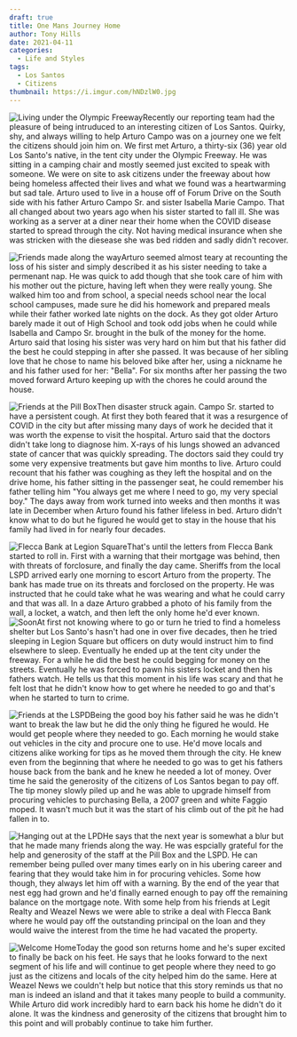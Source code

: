 ```yaml
---
draft: true
title: One Mans Journey Home
author: Tony Hills
date: 2021-04-11
categories:
  - Life and Styles
tags:
  - Los Santos
  - Citizens
thumbnail: https://i.imgur.com/hNDzlW0.jpg
---
```


<img src="https://i.imgur.com/SPdeSS9.jpg" class="photo-left" alt="Living under the Olympic Freeway" title="Living under the Olympic Freeway" />Recently our reporting team had the pleasure of being intruduced to an interesting citizen of Los Santos. Quirky, shy, and always willing to help Arturo Campo was on a journey one we felt the citizens should join him on. We first met Arturo, a thirty-six (36) year old Los Santo's native, in the tent city under the Olympic Freeway. He was sitting in a camping chair and mostly seemed just excited to speak with someone. We were on site to ask citizens under the freeway about how being homeless affected their lives and what we found was a heartwarming but sad tale. Arturo used to live in a house off of Forum Drive on the South side with his father Arturo Campo Sr. and sister Isabella Marie Campo. That all changed about two years ago when his sister started to fall ill. She was working as a server at a diner near their home when the COVID disease started to spread through the city. Not having medical insurance when she was stricken with the diesease she was bed ridden and sadly didn't recover. 

<img src="https://i.imgur.com/LnU9Rcw.jpg" class="photo-right" alt="Friends made along the way" title="Friends made along the way" />Arturo seemed almost teary at recounting the loss of his sister and simply described it as his sister needing to take a permenant nap. He was quick to add though that she took care of him with his mother out the picture, having left when they were really young. She walked him too and from school, a special needs school near the local school campuses, made sure he did his homework and prepared meals while their father worked late nights on the dock. As they got older Arturo barely made it out of High School and took odd jobs when he could while Isabella and Campo Sr. brought in the bulk of the money for the home. Arturo said that losing his sister was very hard on him but that his father did the best he could stepping in after she passed. It was because of her sibling love that he chose to name his beloved bike after her, using a nickname he and his father used for her: "Bella". For six months after her passing the two moved forward Arturo keeping up with the chores he could around the house.

<img src="https://i.imgur.com/sNwFEAj.jpg" class="photo-left" alt="Friends at the Pill Box" title="Friends at the Pill Box" />Then disaster struck again. Campo Sr. started to have a persistent cough. At first they both feared that it was a resurgence of COVID in the city but after missing many days of work he decided that it was worth the expense to visit the hospital. Arturo said that the doctors didn't take long to diagnose him. X-rays of his lungs showed an advanced state of cancer that was quickly spreading. The doctors said they could try some very expensive treatments but gave him months to live. Arturo could recount that his father was coughing as they left the hospital and on the drive home, his father sitting in the passenger seat, he could remember his father telling him "You always get me where I need to go, my very special boy." The days away from work turned into weeks and then months it was late in December when Arturo found his father lifeless in bed. Arturo didn't know what to do but he figured he would get to stay in the house that his family had lived in for nearly four decades.

<img src="https://i.imgur.com/eKy9D9l.jpg" class="photo-right" alt="Flecca Bank at Legion Square" title="Flecca Bank at Legion Square" />That's until the letters from Flecca Bank started to roll in. First with a warning that their mortgage was behind, then with threats of forclosure, and finally the day came. Sheriffs from the local LSPD arrived early one morning to escort Arturo from the property. The bank has made true on its threats and forclosed on the property. He was instructed that he could take what he was wearing and what he could carry and that was all. In a daze Arturo grabbed a photo of his family from the wall, a locket, a watch, and then left the only home he'd ever known. <img src="https://i.imgur.com/xvnqbEt.jpg" class="photo-left" alt="Soon" title="Soon" />At first not knowing where to go or turn he tried to find a homeless shelter but Los Santo's hasn't had one in over five decades, then he tried sleeping in Legion Square but officers on duty would instruct him to find elsewhere to sleep. Eventually he ended up at the tent city under the freeway. For a while he did the best he could begging for money on the streets. Eventually he was forced to pawn his sisters locket and then his fathers watch. He tells us that this moment in his life was scary and that he felt lost that he didn't know how to get where he needed to go and that's when he started to turn to crime.

<img src="https://i.imgur.com/xsn8WCW.jpg" class="photo-right" alt="Friends at the LSPD" title="Friends at the LSPD" />Being the good boy his father said he was he didn't want to break the law but he did the only thing he figured he would. He would get people where they needed to go. Each morning he would stake out vehicles in the city and procure one to use. He'd move locals and citizens alike working for tips as he moved them through the city. He knew even from the beginning that where he needed to go was to get his fathers house back from the bank and he knew he needed a lot of money. Over time he said the generosity of the citizens of Los Santos began to pay off. The tip money slowly piled up and he was able to upgrade himself from procuring vehicles to purchasing Bella, a 2007 green and white Faggio moped. It wasn't much but it was the start of his climb out of the pit he had fallen in to.

<img src="https://i.imgur.com/k4ejDk9.jpg" class="photo-left" alt="Hanging out at the LPD" title="Hanging out at the LPD" />He says that the next year is somewhat a blur but that he made many friends along the way. He was espcially grateful for the help and generosity of the staff at the Pill Box and the LSPD. He can remember being pulled over many times early on in his ubering career and fearing that they would take him in for procuring vehicles. Some how though, they always let him off with a warning. By the end of the year that nest egg had grown and he'd finally earned enough to pay off the remaining balance on the mortgage note. With some help from his friends at Legit Realty and Weazel News we were able to strike a deal with Flecca Bank where he would pay off the outstanding principal on the loan and they would waive the interest from the time he had vacated the property.

<img src="https://i.imgur.com/hNDzlW0.jpg" class="photo-right" alt="Welcome Home" title="Welcome Home" />Today the good son returns home and he's super excited to finally be back on his feet. He says that he looks forward to the next segment of his life and will continue to get people where they need to go just as the citizens and locals of the city helped him do the same. Here at Weazel News we couldn't help but notice that this story reminds us that no man is indeed an island and that it takes many people to build a community. While Arturo did work incredibly hard to earn back his home he didn't do it alone. It was the kindness and generosity of the citizens that brought him to this point and will probably continue to take him further.

